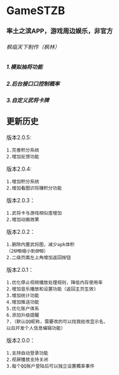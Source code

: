 # GameSTZB
### 率土之滨APP，游戏周边娱乐，非官方
###### 枫临天下制作（枫林）
##### 1.模拟抽将功能
##### 2.后台接口口控制概率
##### 3.自定义武将卡牌



## 更新历史
版本2.0.5:

    1.完善积分系统
    2.增加反馈功能


版本2.0.4:

    1.增加积分系统
    2.增加看图识将赚积分功能

版本2.0.3：

    1.武将卡与游戏相似度增加
    2.增加动画效果



版本2.0.2：

    1.删除内置武将图，减少apk体积
    （26MB缩小到8MB）
    2.二级页面左上角增加返回按钮


版本2.0.1：

    1.优化停止视频播放处理规则，降低内存使用率
    2.增加音乐播放和设置功能（返回主页生效)
    3.增加统计功能
    4.增加推送功能
    5.优化账户体系
    6.添加升级提醒
    7.（默认QQ昵称，需要改的可以找我给改显示名，
    以后开发个人信息编辑功能）
版本2.0.0：

    1.支持自动登录功能
    2.视屏播放支持关闭
    3.每个QQ账户登陆后可以独立设置概率事件